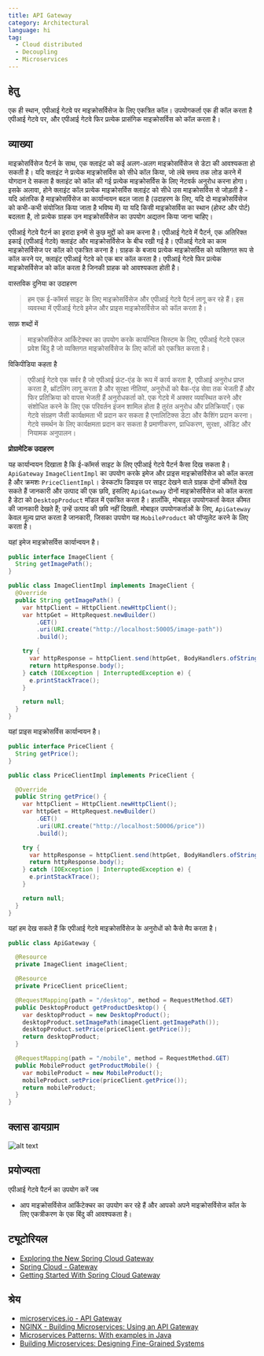 ```yaml
---
title: API Gateway
category: Architectural
language: hi
tag:
  - Cloud distributed
  - Decoupling
  - Microservices
---
```


## हेतु

एक ही स्थान, एपीआई गेटवे पर माइक्रोसर्विसेज के लिए एकत्रित कॉल। उपयोगकर्ता एक ही कॉल करता है
एपीआई गेटवे पर, और एपीआई गेटवे फिर प्रत्येक प्रासंगिक माइक्रोसर्विस को कॉल करता है।

## व्याख्या

माइक्रोसर्विसेज पैटर्न के साथ, एक क्लाइंट को कई अलग-अलग माइक्रोसर्विसेज से डेटा की आवश्यकता हो सकती है। यदि
क्लाइंट ने प्रत्येक माइक्रोसर्विस को सीधे कॉल किया, जो लंबे समय तक लोड करने में योगदान दे सकता है
क्लाइंट को कॉल की गई प्रत्येक माइक्रोसर्विस के लिए नेटवर्क अनुरोध करना होगा। इसके अलावा, होने
क्लाइंट कॉल प्रत्येक माइक्रोसर्विस क्लाइंट को सीधे उस माइक्रोसर्विस से जोड़ती है - यदि आंतरिक है
माइक्रोसर्विसेज का कार्यान्वयन बदल जाता है (उदाहरण के लिए, यदि दो माइक्रोसर्विसेज को कभी-कभी संयोजित किया जाता है
भविष्य में) या यदि किसी माइक्रोसर्विस का स्थान (होस्ट और पोर्ट) बदलता है, तो प्रत्येक ग्राहक
उन माइक्रोसर्विसेज का उपयोग अद्यतन किया जाना चाहिए।

एपीआई गेटवे पैटर्न का इरादा इनमें से कुछ मुद्दों को कम करना है। एपीआई गेटवे में
पैटर्न, एक अतिरिक्त इकाई (एपीआई गेटवे) क्लाइंट और माइक्रोसर्विसेज के बीच रखी गई है।
एपीआई गेटवे का काम माइक्रोसर्विसेज पर कॉल को एकत्रित करना है। ग्राहक के बजाय
प्रत्येक माइक्रोसर्विस को व्यक्तिगत रूप से कॉल करने पर, क्लाइंट एपीआई गेटवे को एक बार कॉल करता है। एपीआई
गेटवे फिर प्रत्येक माइक्रोसर्विसेज को कॉल करता है जिनकी ग्राहक को आवश्यकता होती है।

वास्तविक दुनिया का उदाहरण

> हम एक ई-कॉमर्स साइट के लिए माइक्रोसर्विसेज और एपीआई गेटवे पैटर्न लागू कर रहे हैं। इस व्यवस्था में
> एपीआई गेटवे इमेज और प्राइस माइक्रोसर्विसेज को कॉल करता है।

साफ़ शब्दों में

> माइक्रोसर्विसेज आर्किटेक्चर का उपयोग करके कार्यान्वित सिस्टम के लिए, एपीआई गेटवे एकल प्रवेश बिंदु है
> जो व्यक्तिगत माइक्रोसर्विसेज के लिए कॉलों को एकत्रित करता है।

विकिपीडिया कहता है

> एपीआई गेटवे एक सर्वर है जो एपीआई फ्रंट-एंड के रूप में कार्य करता है, एपीआई अनुरोध प्राप्त करता है, थ्रॉटलिंग लागू करता है
> और सुरक्षा नीतियां, अनुरोधों को बैक-एंड सेवा तक भेजती हैं और फिर प्रतिक्रिया को वापस भेजती हैं
> अनुरोधकर्ता को. एक गेटवे में अक्सर व्यवस्थित करने और संशोधित करने के लिए एक परिवर्तन इंजन शामिल होता है
> तुरंत अनुरोध और प्रतिक्रियाएँ। एक गेटवे संग्रहण जैसी कार्यक्षमता भी प्रदान कर सकता है
> एनालिटिक्स डेटा और कैशिंग प्रदान करना। गेटवे समर्थन के लिए कार्यक्षमता प्रदान कर सकता है
> प्रमाणीकरण, प्राधिकरण, सुरक्षा, ऑडिट और नियामक अनुपालन।

**प्रोग्रामेटिक उदाहरण**

यह कार्यान्वयन दिखाता है कि ई-कॉमर्स साइट के लिए एपीआई गेटवे पैटर्न कैसा दिख सकता है।
`ApiGateway` `ImageClientImpl` का उपयोग करके इमेज और प्राइस माइक्रोसर्विसेज को कॉल करता है और
क्रमशः `PriceClientImpl`। डेस्कटॉप डिवाइस पर साइट देखने वाले ग्राहक दोनों कीमतें देख सकते हैं
जानकारी और उत्पाद की एक छवि, इसलिए `ApiGateway` दोनों माइक्रोसर्विसेज को कॉल करता है
डेटा को `DesktopProduct` मॉडल में एकत्रित करता है। हालाँकि, मोबाइल उपयोगकर्ता केवल कीमत की जानकारी देखते हैं;
उन्हें उत्पाद की छवि नहीं दिखती. मोबाइल उपयोगकर्ताओं के लिए, `ApiGateway` केवल मूल्य प्राप्त करता है
जानकारी, जिसका उपयोग यह `MobileProduct` को पॉप्युलेट करने के लिए करता है।

यहां इमेज माइक्रोसर्विस कार्यान्वयन है।

```java
public interface ImageClient {
  String getImagePath();
}

public class ImageClientImpl implements ImageClient {
  @Override
  public String getImagePath() {
    var httpClient = HttpClient.newHttpClient();
    var httpGet = HttpRequest.newBuilder()
        .GET()
        .uri(URI.create("http://localhost:50005/image-path"))
        .build();

    try {
      var httpResponse = httpClient.send(httpGet, BodyHandlers.ofString());
      return httpResponse.body();
    } catch (IOException | InterruptedException e) {
      e.printStackTrace();
    }

    return null;
  }
}
```

यहां प्राइस माइक्रोसर्विस कार्यान्वयन है।

```java
public interface PriceClient {
  String getPrice();
}

public class PriceClientImpl implements PriceClient {

  @Override
  public String getPrice() {
    var httpClient = HttpClient.newHttpClient();
    var httpGet = HttpRequest.newBuilder()
        .GET()
        .uri(URI.create("http://localhost:50006/price"))
        .build();

    try {
      var httpResponse = httpClient.send(httpGet, BodyHandlers.ofString());
      return httpResponse.body();
    } catch (IOException | InterruptedException e) {
      e.printStackTrace();
    }

    return null;
  }
}
```

यहां हम देख सकते हैं कि एपीआई गेटवे माइक्रोसर्विसेज के अनुरोधों को कैसे मैप करता है।

```java
public class ApiGateway {

  @Resource
  private ImageClient imageClient;

  @Resource
  private PriceClient priceClient;

  @RequestMapping(path = "/desktop", method = RequestMethod.GET)
  public DesktopProduct getProductDesktop() {
    var desktopProduct = new DesktopProduct();
    desktopProduct.setImagePath(imageClient.getImagePath());
    desktopProduct.setPrice(priceClient.getPrice());
    return desktopProduct;
  }

  @RequestMapping(path = "/mobile", method = RequestMethod.GET)
  public MobileProduct getProductMobile() {
    var mobileProduct = new MobileProduct();
    mobileProduct.setPrice(priceClient.getPrice());
    return mobileProduct;
  }
}
```

## क्लास डायग्राम

![alt text](../../../api-gateway/etc/api-gateway.png "API Gateway")

## प्रयोज्यता

एपीआई गेटवे पैटर्न का उपयोग करें जब

* आप माइक्रोसर्विसेज आर्किटेक्चर का उपयोग कर रहे हैं और आपको अपने माइक्रोसर्विसेज कॉल के लिए एकत्रीकरण के एक बिंदु की आवश्यकता है।

## ट्यूटोरियल

* [Exploring the New Spring Cloud Gateway](https://www.baeldung.com/spring-cloud-gateway)
* [Spring Cloud - Gateway](https://www.tutorialspoint.com/spring_cloud/spring_cloud_gateway.htm)
* [Getting Started With Spring Cloud Gateway](https://dzone.com/articles/getting-started-with-spring-cloud-gateway)

## श्रेय

* [microservices.io - API Gateway](http://microservices.io/patterns/apigateway.html)
* [NGINX - Building Microservices: Using an API Gateway](https://www.nginx.com/blog/building-microservices-using-an-api-gateway/)
* [Microservices Patterns: With examples in Java](https://www.amazon.com/gp/product/1617294543/ref=as_li_qf_asin_il_tl?ie=UTF8&tag=javadesignpat-20&creative=9325&linkCode=as2&creativeASIN=1617294543&linkId=ac7b6a57f866ac006a309d9086e8cfbd)
* [Building Microservices: Designing Fine-Grained Systems](https://www.amazon.com/gp/product/1491950358/ref=as_li_qf_asin_il_tl?ie=UTF8&tag=javadesignpat-20&creative=9325&linkCode=as2&creativeASIN=1491950358&linkId=4c95ca9831e05e3f0dadb08841d77bf1)
